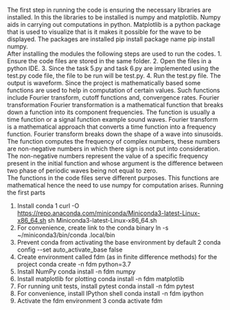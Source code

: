  The first step in running the code is ensuring the necessary libraries are installed. In this the libraries to be installed is numpy and matplotlib. Numpy aids in carrying out computations in python. Matplotlib is a python package that is used to visualize that is it makes it possible for the wave to be displayed.  The packages are installed pip install package name pip install numpy.  
       After installing the modules the following steps are used to run the codes. 
    1. Ensure the code files are stored in the same folder.
    2.  Open the files in a python IDE.
    3. Since the task 5.py and task 6.py are implemented using the test.py code file, the file to be run will be test.py. 
    4. Run the test.py file. The output is waveform.
Since the project is mathematically based some functions are used to help in computation of certain values. Such functions include Fourier transform, cutoff functions and, convergence rates.
Fourier transformation
Fourier transformation is a mathematical function that breaks down a function into its component frequencies. The function is usually a time function or a signal function example sound waves.  Fourier transform is a mathematical approach that converts a time function into a frequency function.  Fourier transform breaks down the shape of a wave into sinusoids. 	
The function computes the frequency of complex numbers, these numbers are non-negative numbers in which there sign is not put into consideration. The non-negative numbers represent the value of a specific frequency present in the initial function and whose argument is the 
difference between two phase of periodic waves being not equal to zero.   
The functions in the code files serve different purposes. This functions are mathematical hence the need to use numpy for computation arises.
Running the first parts
1. Install conda 1
curl -O https://repo.anaconda.com/miniconda/Miniconda3-latest-Linux-x86_64.sh
sh Miniconda3-latest-Linux-x86_64.sh
2. For convenience, create link to the conda binary
ln -s ~/miniconda3/bin/conda .local/bin
3. Prevent conda from activating the base environment by default 2
conda config --set auto_activate_base false
4. Create environment called fdm (as in finite difference methods) for the project
conda create -n fdm python=3.7
5. Install NumPy
conda install -n fdm numpy
6. Install matplotlib for plotting
conda install -n fdm matplotlib
7. For running unit tests, install pytest
conda install -n fdm pytest
8. For convenience, install IPython shell
conda install -n fdm ipython
9. Activate the fdm environment 3
conda activate fdm
